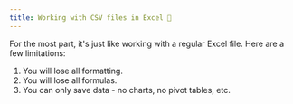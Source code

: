 ```yaml
---
title: Working with CSV files in Excel 🍉
---
```


For the most part, it's just like working with a regular Excel file. Here are a few limitations:

1. You will lose all formatting.
2. You will lose all formulas.
3. You can only save data - no charts, no pivot tables, etc.
